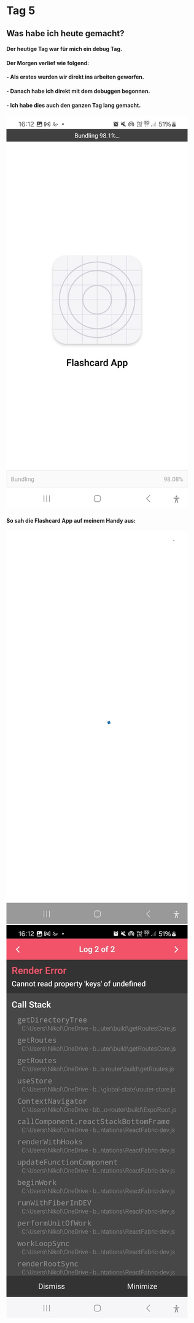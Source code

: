 # Tag 5
## Was habe ich heute gemacht?
#### Der heutige Tag war für mich ein debug Tag. 
#### Der Morgen verlief wie folgend:
####  - Als erstes wurden wir direkt ins arbeiten geworfen.
####  - Danach habe ich direkt mit dem debuggen begonnen.
####  - Ich habe dies auch den ganzen Tag lang gemacht.
![Foto von der Handy Seite.](/images/tag51.jpg)
#### So sah die Flashcard App auf meinem Handy aus:
![Foto von der Handy Seite.](/images/tag52.jpg)
![Foto von der Handy Seite.](/images/tag53.jpg)